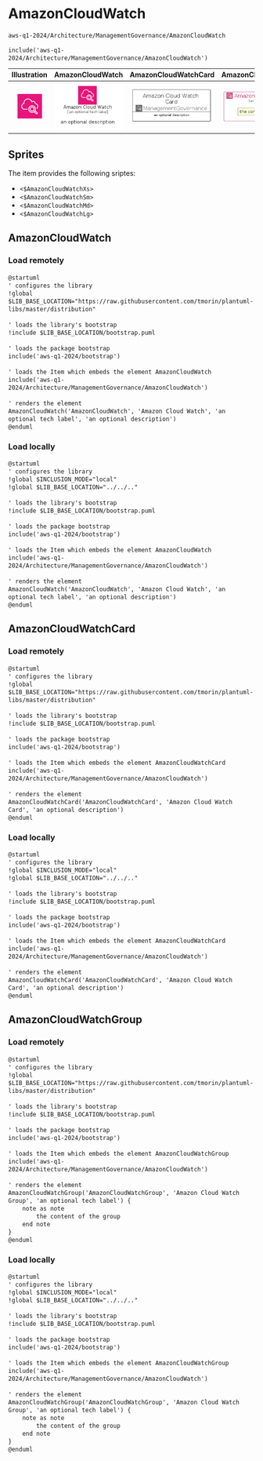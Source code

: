 # AmazonCloudWatch


```text
aws-q1-2024/Architecture/ManagementGovernance/AmazonCloudWatch
```

```text
include('aws-q1-2024/Architecture/ManagementGovernance/AmazonCloudWatch')
```



| Illustration | AmazonCloudWatch | AmazonCloudWatchCard | AmazonCloudWatchGroup |
| :---: | :---: | :---: | :---: |
| ![illustration for Illustration](../../../aws-q1-2024/Architecture/ManagementGovernance/AmazonCloudWatch.png) | ![illustration for AmazonCloudWatch](../../../aws-q1-2024/Architecture/ManagementGovernance/AmazonCloudWatch.Local.png) | ![illustration for AmazonCloudWatchCard](../../../aws-q1-2024/Architecture/ManagementGovernance/AmazonCloudWatchCard.Local.png) | ![illustration for AmazonCloudWatchGroup](../../../aws-q1-2024/Architecture/ManagementGovernance/AmazonCloudWatchGroup.Local.png) |



## Sprites
The item provides the following sriptes:

- `<$AmazonCloudWatchXs>`
- `<$AmazonCloudWatchSm>`
- `<$AmazonCloudWatchMd>`
- `<$AmazonCloudWatchLg>`





## AmazonCloudWatch

### Load remotely
```plantuml
@startuml
' configures the library
!global $LIB_BASE_LOCATION="https://raw.githubusercontent.com/tmorin/plantuml-libs/master/distribution"

' loads the library's bootstrap
!include $LIB_BASE_LOCATION/bootstrap.puml

' loads the package bootstrap
include('aws-q1-2024/bootstrap')

' loads the Item which embeds the element AmazonCloudWatch
include('aws-q1-2024/Architecture/ManagementGovernance/AmazonCloudWatch')

' renders the element
AmazonCloudWatch('AmazonCloudWatch', 'Amazon Cloud Watch', 'an optional tech label', 'an optional description')
@enduml
```

### Load locally
```plantuml
@startuml
' configures the library
!global $INCLUSION_MODE="local"
!global $LIB_BASE_LOCATION="../../.."

' loads the library's bootstrap
!include $LIB_BASE_LOCATION/bootstrap.puml

' loads the package bootstrap
include('aws-q1-2024/bootstrap')

' loads the Item which embeds the element AmazonCloudWatch
include('aws-q1-2024/Architecture/ManagementGovernance/AmazonCloudWatch')

' renders the element
AmazonCloudWatch('AmazonCloudWatch', 'Amazon Cloud Watch', 'an optional tech label', 'an optional description')
@enduml
```

## AmazonCloudWatchCard

### Load remotely
```plantuml
@startuml
' configures the library
!global $LIB_BASE_LOCATION="https://raw.githubusercontent.com/tmorin/plantuml-libs/master/distribution"

' loads the library's bootstrap
!include $LIB_BASE_LOCATION/bootstrap.puml

' loads the package bootstrap
include('aws-q1-2024/bootstrap')

' loads the Item which embeds the element AmazonCloudWatchCard
include('aws-q1-2024/Architecture/ManagementGovernance/AmazonCloudWatch')

' renders the element
AmazonCloudWatchCard('AmazonCloudWatchCard', 'Amazon Cloud Watch Card', 'an optional description')
@enduml
```

### Load locally
```plantuml
@startuml
' configures the library
!global $INCLUSION_MODE="local"
!global $LIB_BASE_LOCATION="../../.."

' loads the library's bootstrap
!include $LIB_BASE_LOCATION/bootstrap.puml

' loads the package bootstrap
include('aws-q1-2024/bootstrap')

' loads the Item which embeds the element AmazonCloudWatchCard
include('aws-q1-2024/Architecture/ManagementGovernance/AmazonCloudWatch')

' renders the element
AmazonCloudWatchCard('AmazonCloudWatchCard', 'Amazon Cloud Watch Card', 'an optional description')
@enduml
```

## AmazonCloudWatchGroup

### Load remotely
```plantuml
@startuml
' configures the library
!global $LIB_BASE_LOCATION="https://raw.githubusercontent.com/tmorin/plantuml-libs/master/distribution"

' loads the library's bootstrap
!include $LIB_BASE_LOCATION/bootstrap.puml

' loads the package bootstrap
include('aws-q1-2024/bootstrap')

' loads the Item which embeds the element AmazonCloudWatchGroup
include('aws-q1-2024/Architecture/ManagementGovernance/AmazonCloudWatch')

' renders the element
AmazonCloudWatchGroup('AmazonCloudWatchGroup', 'Amazon Cloud Watch Group', 'an optional tech label') {
    note as note
        the content of the group
    end note
}
@enduml
```

### Load locally
```plantuml
@startuml
' configures the library
!global $INCLUSION_MODE="local"
!global $LIB_BASE_LOCATION="../../.."

' loads the library's bootstrap
!include $LIB_BASE_LOCATION/bootstrap.puml

' loads the package bootstrap
include('aws-q1-2024/bootstrap')

' loads the Item which embeds the element AmazonCloudWatchGroup
include('aws-q1-2024/Architecture/ManagementGovernance/AmazonCloudWatch')

' renders the element
AmazonCloudWatchGroup('AmazonCloudWatchGroup', 'Amazon Cloud Watch Group', 'an optional tech label') {
    note as note
        the content of the group
    end note
}
@enduml
```

